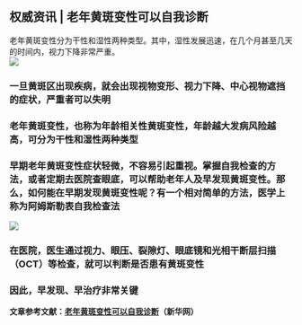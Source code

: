 ## 权威资讯 | 老年黄斑变性可以自我诊断  
老年黄斑变性分为干性和湿性两种类型。其中，湿性发展迅速，在几个月甚至几天的时间内，视力下降非常严重。  
![](http://cdncms.v-keep.cn/wp-content/uploads/2019/10/timg-73.jpg)  
### 一旦黄斑区出现疾病，就会出现视物变形、视力下降、中心视物遮挡的症状，严重者可以失明  
### 老年黄斑变性，也称为年龄相关性黄斑变性，年龄越大发病风险越高，可分为干性和湿性两种类型  
### 早期老年黄斑变性症状轻微，不容易引起重视</strong>。掌握自我检查的方法，或者定期去医院查眼底，可以帮助老年人及早发现黄斑变性。那么，如何能在早期发现黄斑变性呢？有一个相对简单的方法，医学上称为<strong>阿姆斯勒表自我检查法  
![](http://cdncms.v-keep.cn/wp-content/uploads/2019/10/u2160542545794591320fm26gp0.jpg)  
### 在医院，医生通过视力、眼压、裂隙灯、眼底镜和光相干断层扫描（OCT）等检查，就可以判断是否患有黄斑变性  
### 因此，早发现、早治疗非常关键  
文章参考文献：<a href="http://www.xinhuanet.com/science/2019-04/30/c_138021821.htm">老年黄斑变性可以自我诊断</a>（新华网）  
